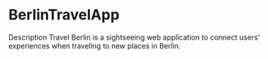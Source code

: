 # BerlinTravelApp
Description  Travel Berlin is a sightseeing web application to connect users' experiences when traveling to new places in Berlin.
